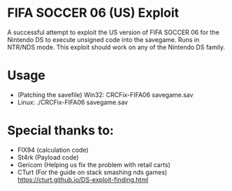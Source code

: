 # FIFA SOCCER 06 (US) Exploit
A successful attempt to exploit the US version of FIFA SOCCER 06 for the Nintendo DS to execute unsigned code into the savegame.
Runs in NTR/NDS mode. This exploit should work on any of the Nintendo DS family.

# Usage
* (Patching the savefile) Win32: CRCFix-FIFA06 savegame.sav
* Linux: ./CRCFix-FIFA06 savegame.sav


# Special thanks to:
* FIX94 (calculation code)
* St4rk (Payload code)
* Gericom (Helping us fix the problem with retail carts)
* CTurt (For the guide on stack smashing nds games) https://cturt.github.io/DS-exploit-finding.html
